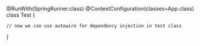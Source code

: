 


@RunWith(SpringRunner.class)
@ContextConfiguration(classes=App.class)
class Test {

    // now we can use autowire for dependency injection in test class

}
